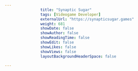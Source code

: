 ---
                title: "Synaptic Sugar"
                tags: [Videogame Developer]
                externalUrl: "https://synapticsugar.games"
                weight: 681
                showDate: false
                showAuthor: false
                showReadingTime: false
                showEdit: false
                showLikes: false
                showViews: false
                layoutBackgroundHeaderSpace: false
                ---
